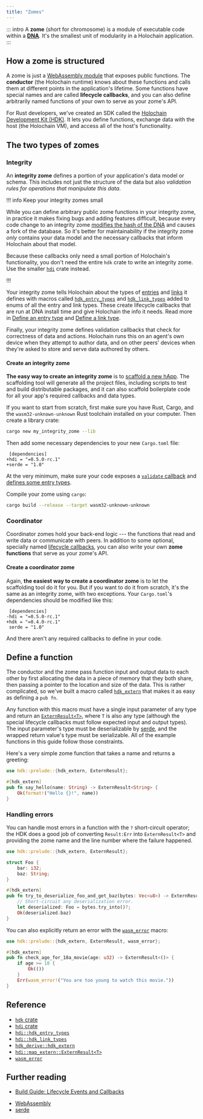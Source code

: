 ```yaml
---
title: "Zomes"
---
```


::: intro
A **zome** (short for chromosome) is a module of executable code within a [**DNA**](/resources/glossary/#dna). It's the smallest unit of modularity in a Holochain application.
:::

## How a zome is structured

A zome is just a [WebAssembly module](https://webassembly.github.io/spec/core/syntax/modules.html) that exposes public functions. The **conductor** (the Holochain runtime) knows about these functions and calls them at different points in the application's lifetime. Some functions have special names and are called **lifecycle callbacks**<!-- TODO uncomment when lifecycle callbacks PR is merged [lifecycle callbacks](/build/lifecycle-events-and-callbacks/)-->, and you can also define arbitrarily named functions of your own to serve as your zome's API.

For Rust developers, we've created an SDK called the [Holochain Development Kit (HDK)](https://crates.io/crates/hdk/). It lets you define functions, exchange data with the host (the Holochain VM), and access all of the host's functionality.

## The two types of zomes

### Integrity

An **integrity zome** defines a portion of your application's data model or schema. This includes not just the structure of the data but also _validation rules for operations that manipulate this data_.

!!! info Keep your integrity zomes small

While you can define arbitrary public zome functions in your integrity zome, in practice it makes fixing bugs and adding features difficult, because every code change to an integrity zome [modifies the hash of the DNA](/build/application-structure/#dna) and causes a fork of the database. So it's better for maintainability if the integrity zome _only_ contains your data model and the necessary callbacks that inform Holochain about that model.

Because these callbacks only need a small portion of Holochain's functionality, you don't need the entire `hdk` crate to write an integrity zome. Use the smaller [`hdi`](https://crates.io/crates/hdi) crate instead.

!!!

<!-- TODO: placeholder to ask the question, should we mention the pattern of defining all your types in a separate crate so the coordinator can import the types without having to import the validation callback etc? is that possible? how does it work? -->

Your integrity zome tells Holochain about the types of [entries](/build/entries/) and [links](/build/links-paths-and-anchors/) it defines with macros called [`hdk_entry_types`](https://docs.rs/hdi/latest/hdi/attr.hdk_entry_types.html) and [`hdk_link_types`](https://docs.rs/hdi/latest/hdi/attr.hdk_link_types.html) added to enums of all the entry and link types. These create lifecycle callbacks that are run at DNA install time and give Holochain the info it needs. Read more in [Define an entry type](/build/entries/#define-an-entry-type) and [Define a link type](/build/links-paths-and-anchors/#define-a-link-type).

Finally, your integrity zome defines validation callbacks <!-- TODO: uncomment once lifecycle events PR is merged [validation callbacks](/build/lifecycle-events-and-callbacks/#define-a-validate-callback)--> that check for correctness of data and actions. Holochain runs this on an agent's own device when they attempt to author data, and on other peers' devices when they're asked to store and serve data authored by others.

#### Create an integrity zome

**The easy way to create an integrity zome** is to [scaffold a new hApp](/get-started/3-forum-app-tutorial/). The scaffolding tool will generate all the project files, including scripts to test and build distributable packages, and it can also scaffold boilerplate code for all your app's required callbacks and data types.

If you want to start from scratch, first make sure you have Rust, Cargo, and the `wasm32-unknown-unknown` Rust toolchain installed on your computer. Then create a library crate:

```bash
cargo new my_integrity_zome --lib
```

Then add some necessary dependencies to your new `Cargo.toml` file:

```diff:toml
 [dependencies]
+hdi = "=0.5.0-rc.1"
+serde = "1.0"
```

At the very minimum, make sure your code exposes a [`validate` callback](/build/lifecycle-events-and-callbacks/#define-a-validate-callback) and [defines some entry types](/build/entries/#define-an-entry-type).

Compile your zome using `cargo`:

```bash
cargo build --release --target wasm32-unknown-unknown
```

### Coordinator

Coordinator zomes hold your back-end logic --- the functions that read and write data or communicate with peers. In addition to some optional, specially named [lifecycle callbacks](/build/lifecycle-events-and-callbacks/#coordinator-zomes), you can also write your own **zome functions** that serve as your zome's API.

#### Create a coordinator zome

Again, **the easiest way to create a coordinator zome** is to let the scaffolding tool do it for you. But if you want to do it from scratch, it's the same as an integrity zome, with two exceptions. Your `Cargo.toml`'s dependencies should be modified like this:

```diff:toml
 [dependencies]
-hdi = "=0.5.0-rc.1"
+hdk = "=0.4.0-rc.1"
 serde = "1.0"
```

And there aren't any required callbacks to define in your code.

## Define a function

The conductor and the zome pass function input and output data to each other by first allocating the data in a piece of memory that they both share, then passing a pointer to the location and size of the data. This is rather complicated, so we've built a macro called [`hdk_extern`](https://docs.rs/hdk/latest/hdk/prelude/attr.hdk_extern.html) that makes it as easy as defining a `pub fn`.

Any function with this macro must have a single input parameter of any type and return an [`ExternResult<T>`](https://docs.rs/hdk/latest/hdk/map_extern/type.ExternResult.html), where `T` is also any type (although the special lifecycle callbacks must follow expected input and output types). The input parameter's type must be deserializable by [serde](https://serde.rs/), and the wrapped return value's type must be serializable. All of the example functions in this guide follow those constraints.

Here's a very simple zome function that takes a name and returns a greeting:

```rust
use hdk::prelude::{hdk_extern, ExternResult};

#[hdk_extern]
pub fn say_hello(name: String) -> ExternResult<String> {
    Ok(format!("Hello {}!", name))
}
```

### Handling errors

You can handle most errors in a function with the `?` short-circuit operator; the HDK does a good job of converting `Result:Err` into `ExternResult<T>` and providing the zome name and the line number where the failure happened.

```rust
use hdk::prelude::{hdk_extern, ExternResult};

struct Foo {
    bar: i32;
    baz: String;
}

#[hdk_extern]
pub fn try_to_deserialize_foo_and_get_baz(bytes: Vec<u8>) -> ExternResult<String> {
    // Short-circuit any deserialization error.
    let deserialized: Foo = bytes.try_into()?;
    Ok(deserialized.baz)
}
```

You can also explicitly return an error with the [`wasm_error`](https://docs.rs/hdi/latest/hdi/prelude/macro.wasm_error.html) macro:

```rust
use hdk::prelude::{hdk_extern, ExternResult, wasm_error};

#[hdk_extern]
pub fn check_age_for_18a_movie(age: u32) -> ExternResult<()> {
    if age >= 18 {
        Ok(())
    }
    Err(wasm_error!("You are too young to watch this movie."))
}
```

## Reference

* [`hdk` crate](https://docs.rs/hdk/latest/hdk/)
* [`hdi` crate](https://docs.rs/hdi/latest/hdi/)
* [`hdi::hdk_entry_types`](https://docs.rs/hdi/latest/hdi/attr.hdk_entry_types.html)
* [`hdi::hdk_link_types`](https://docs.rs/hdi/latest/hdi/attr.hdk_link_types.html)
* [`hdk_derive::hdk_extern`](https://docs.rs/hdk_derive/latest/hdk_derive/attr.hdk_extern.html)
* [`hdi::map_extern::ExternResult<T>`](https://docs.rs/hdi/latest/hdi/map_extern/type.ExternResult.html)
* [`wasm_error`](https://docs.rs/hdi/latest/hdi/prelude/macro.wasm_error.html)

## Further reading

* [Build Guide: Lifecycle Events and Callbacks](/build/lifecycle-events-and-callbacks/)
<!-- TODO: uncomment after zome functions PR is merged * [Build Guide: Zome Functions](/build/zome-functions/)-->
* [WebAssembly](https://webassembly.org/)
* [serde](https://serde.rs/)
